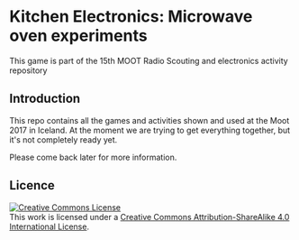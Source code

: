 # Kitchen Electronics: Microwave oven experiments
This game is part of the 15th MOOT Radio Scouting and electronics activity repository

## Introduction

This repo contains all the games and activities shown and used at the Moot 2017 in Iceland. 
At the moment we are trying to get everything together, but it's not completely ready yet. 

Please come back later for more information.


## Licence
<a rel="license" href="http://creativecommons.org/licenses/by-sa/4.0/"><img alt="Creative Commons License" style="border-width:0" src="https://i.creativecommons.org/l/by-sa/4.0/80x15.png" /></a><br />This work is licensed under a <a rel="license" href="http://creativecommons.org/licenses/by-sa/4.0/">Creative Commons Attribution-ShareAlike 4.0 International License</a>.